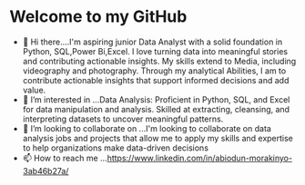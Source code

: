 # Welcome to my GitHub
- 👋 Hi there....I'm aspiring junior Data Analyst with a solid foundation in Python, SQL,Power Bi,Excel. I love turning data into meaningful stories and contributing actionable insights. My skills extend to Media, including videography and photography. Through my analytical Abilities, I am to contribute actionable insights that support informed decisions and add value.
- 👀 I’m interested in ...Data Analysis: Proficient in Python, SQL, and Excel for data manipulation and analysis. Skilled at extracting, cleansing, and interpreting datasets to uncover meaningful patterns.
- 💞️ I’m looking to collaborate on ...I'm looking to collaborate on data analysis jobs and projects that allow me to apply my skills and expertise to help organizations make data-driven decisions
- 📫 How to reach me ...https://www.linkedin.com/in/abiodun-morakinyo-3ab46b27a/

<!---
blackcoffe69/blackcoffe69 is a ✨ special ✨ repository because its `README.md` (this file) appears on your GitHub profile.
You can click the Preview link to take a look at your changes.
--->
